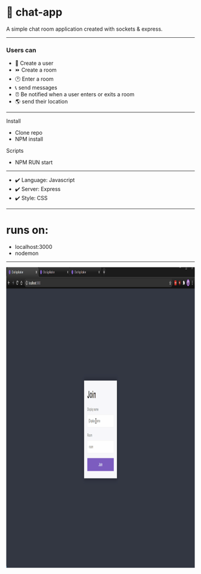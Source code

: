 # 🏣 chat-app 

A simple chat room application created with sockets & express.

---

### Users can 
- 🚩 Create a user 
- ⏩ Create a room 
- 🕐 Enter a room 
- 📞 send messages  
- ⏰ Be notified when a user enters or exits a room 
- 🌎 send their location  

---
Install
- Clone repo
- NPM install

Scripts
- NPM RUN start


---

+ ✔️  Language: Javascript
+ ✔️  Server: Express
+ ✔️ Style: CSS

---
# runs on: 
- localhost:3000
- nodemon

---

<img align="center" alt="GIF" height="800px" src="readme_gif/chat-app-display.gif" />
